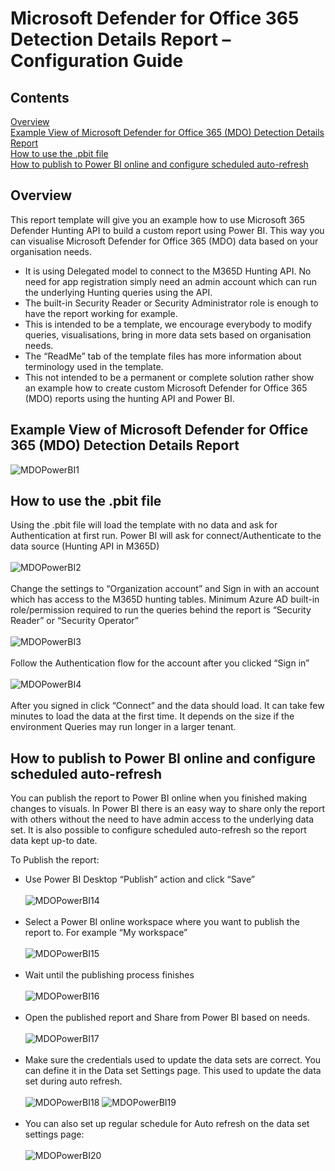 # Microsoft Defender for Office 365 Detection Details Report – Configuration Guide

## Contents

[Overview](#overview)<br/>
[Example View of Microsoft Defender for Office 365 (MDO) Detection Details Report](#example-view-of-microsoft-defender-for-office-365-mdo-detection-details-report)<br/>
[How to use the .pbit file](#how-to-use-the-pbit-file)<br/>
[How to publish to Power BI online and configure scheduled auto-refresh](#how-to-publish-to-power-bi-online-and-configure-scheduled-auto-refresh)<br/>

## Overview

This report template will give you an example how to use Microsoft 365 Defender Hunting API to build a custom report using Power BI. This way you can visualise Microsoft Defender for Office 365 (MDO) data based on your organisation needs.

* It is using Delegated model to connect to the M365D Hunting API. No need for app registration simply need an admin account which can run the underlying Hunting queries using the API.
* The built-in Security Reader or Security Administrator role is enough to have the report working for example.
* This is intended to be a template, we encourage everybody to modify queries, visualisations, bring in more data sets based on organisation needs.
* The “ReadMe” tab of the template files has more information about terminology used in the template.
* This not intended to be a permanent or complete solution rather show an example how to create custom Microsoft Defender for Office 365 (MDO) reports using the hunting API and Power BI.

## Example View of Microsoft Defender for Office 365 (MDO) Detection Details Report

![MDOPowerBI1](Media/MDOPowerBI1.png)

## How to use the .pbit file

Using the .pbit file will load the template with no data and ask for Authentication at first run.
Power BI will ask for connect/Authenticate to the data source (Hunting API in M365D) <br/> <br/> ![MDOPowerBI2](Media/MDOPowerBI2.png)  <br/> <br/>
Change the settings to “Organization account” and Sign in with an account which has access to the M365D hunting tables. Minimum Azure AD built-in role/permission required to run the queries behind the report is “Security Reader” or “Security Operator” <br/> <br/> ![MDOPowerBI3](Media/MDOPowerBI3.png) <br/> <br/>
Follow the Authentication flow for the account after you clicked “Sign in” <br/> <br/> ![MDOPowerBI4](Media/MDOPowerBI4.png) <br/> <br/>
After you signed in click “Connect” and the data should load. It can take few minutes to load the data at the first time. It depends on the size if the environment Queries may run longer in a larger tenant.

## How to publish to Power BI online and configure scheduled auto-refresh
You can publish the report to Power BI online when you finished making changes to visuals. In Power BI there is an easy way to share only the report with others without the need to have admin access to the underlying data set. It is also possible to configure scheduled auto-refresh so the report data kept up-to date.

To Publish the report:
* Use Power BI Desktop “Publish” action and click “Save” <br/> <br/> ![MDOPowerBI14](Media/MDOPowerBI14.png) <br/> <br/>
* Select a Power BI online workspace where you want to publish the report to. For example “My workspace” <br/> <br/> ![MDOPowerBI15](Media/MDOPowerBI15.png) <br/> <br/>
* Wait until the publishing process finishes <br/> <br/> ![MDOPowerBI16](Media/MDOPowerBI16.png) <br/> <br/>
* Open the published report and Share from Power BI based on needs. <br/> <br/> ![MDOPowerBI17](Media/MDOPowerBI17.png) <br/> <br/>
* Make sure the credentials used to update the data sets are correct. You can define it in the Data set Settings page. This used to update the data set during auto refresh. <br/> <br/> ![MDOPowerBI18](Media/MDOPowerBI18.png)  ![MDOPowerBI19](Media/MDOPowerBI19.png) <br/> <br/>
* You can also set up regular schedule for Auto refresh on the data set settings page: <br/> <br/> ![MDOPowerBI20](Media/MDOPowerBI20.png) <br/> <br/>
